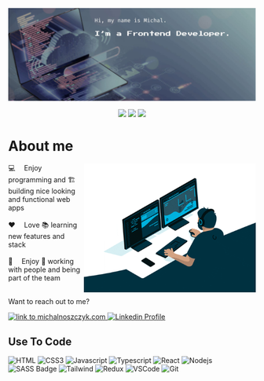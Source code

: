 <img height='50%' src="https://raw.githubusercontent.com/noszczykmichal/noszczykmichal/main/images/hero.jpg"/>
<p align="center">
   <img src="https://badges.pufler.dev/commits/monthly/noszczykmichal?color=5E6F81"/>
   <img src="https://badges.pufler.dev/repos/noszczykmichal?color=5E6F81" />
   <img src="https://badges.pufler.dev/visits/noszczykmichal/noszczykmichal?color=5E6F81" />
</p>

# About me

<img align="right" width="350" src="/images/developer.gif" alt="Coding gif" />

💻&emsp; Enjoy programming and 🏗️ building nice looking and functional web apps<br/><br/>
❤️&emsp; Love 📚 learning new features and stack<br/><br/>
🤝&emsp; Enjoy 💼 working with people and being part of the team<br/><br/>

<p>Want to reach out to me?</p>
<a href="https://michalnoszczyk.com" target="blank" style="">
<img src="https://img.shields.io/badge/WEBSITE-64ffce?style=for-the-badge&logo=&logoColor=white" alt="link to michalnoszczyk.com"/>
 </a>
<a href="https://www.linkedin.com/in/michal-noszczyk/" target="_blank">
  <img src="https://img.shields.io/badge/LinkedIn-0077B5?style=for-the-badge&logo=linkedin&logoColor=white" alt="Linkedin Profile"/>
 </a>

## Use To Code

![HTML](https://img.shields.io/badge/HTML5-E34F26?style=for-the-badge&logo=html5&logoColor=white)
![CSS3](https://img.shields.io/badge/CSS3-1572B6?style=for-the-badge&logo=css3&logoColor=white)
![Javascript](https://img.shields.io/badge/Javascript-F0DB4F?style=for-the-badge&labelColor=black&logo=javascript&logoColor=F0DB4F)
![Typescript](https://img.shields.io/badge/Typescript-007acc?style=for-the-badge&labelColor=black&logo=typescript&logoColor=007acc)
![React](https://img.shields.io/badge/-React-61DBFB?style=for-the-badge&labelColor=black&logo=react&logoColor=61DBFB)
![Nodejs](https://img.shields.io/badge/Nodejs-3C873A?style=for-the-badge&labelColor=black&logo=node.js&logoColor=3C873A)
![SASS Badge](https://img.shields.io/badge/Sass-CC6699?style=for-the-badge&logo=sass&logoColor=white)
![Tailwind](https://img.shields.io/badge/Tailwind_CSS-092749?style=for-the-badge&logo=tailwindcss&logoColor=06B6D4&labelColor=000000)
![Redux](https://img.shields.io/badge/Redux-593D88?style=for-the-badge&logo=redux&logoColor=white)
![VSCode](https://img.shields.io/badge/Visual_Studio-0078d7?style=for-the-badge&logo=visual%20studio&logoColor=white)
![Git](https://img.shields.io/badge/Git-F05032?style=for-the-badge&logo=git&logoColor=white)

